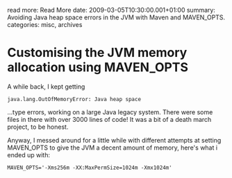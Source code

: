 read more: Read More
date: 2009-03-05T10:30:00.001+01:00
summary: Avoiding Java heap space errors in the JVM with Maven and MAVEN_OPTS.
categories: misc, archives

# Customising the JVM memory allocation using MAVEN_OPTS

A while back, I kept getting 

	java.lang.OutOfMemoryError: Java heap space 

...type errors, working on a large Java legacy system. There were some files in there with over 3000 lines of code! It was a bit of a death march project, to be honest.

Anyway, I messed around for a little while with different attempts at setting MAVEN_OPTS to give the JVM a decent amount of memory, here's what i ended up with:

	MAVEN_OPTS='-Xms256m -XX:MaxPermSize=1024m -Xmx1024m'
